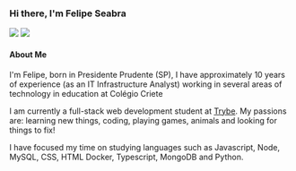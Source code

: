 ### Hi there, I'm Felipe Seabra

[![](https://img.shields.io/badge/LinkedIn-0077B5?style=for-the-badge&logo=linkedin&logoColor=white)](https://www.linkedin.com/in/felipe-seabra)
[![](https://img.shields.io/badge/Instagram-E4405F?style=for-the-badge&logo=instagram&logoColor=white)](https://www.instagram.com/rocefelipe/)


#### About Me

I'm Felipe, born in Presidente Prudente (SP), I have approximately 10 years of experience (as an IT Infrastructure Analyst) working in several areas of technology in education at Colégio Criete

I am currently a full-stack web development student at [Trybe](https://www.betrybe.com/). My passions are: learning new things, coding, playing games, animals and looking for things to fix!

I have focused my time on studying languages such as Javascript, Node, MySQL, CSS, HTML Docker, Typescript, MongoDB and Python.


